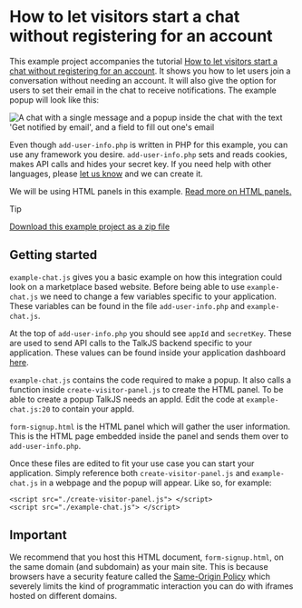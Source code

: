 # How to let visitors start a chat without registering for an account

This example project accompanies the tutorial [How to let visitors start a chat without registering for an account](https://talkjs.com/resources/can-we-let-visitors-start-a-chat-without-registering-for-an-account/). It shows you how to let users join a conversation without needing an account. It will also give the option for users to set their email in the chat to receive notifications. The example popup will look like this:

![A chat with a single message and a popup inside the chat with the text 'Get notified by email', and a field to fill out one's email](https://firebasestorage.googleapis.com/v0/b/klets-3642/o/user_files%2FHku1c4Pt%2F508cec80a2254a06a817e35f8b86f31c%2Fimage.png?alt=media&token=c5b55860-f273-4bc1-88e1-6fe5f6f6b8a9) 

Even though `add-user-info.php` is written in PHP for this example, you can use any framework you desire. `add-user-info.php` sets and reads cookies, makes API calls and hides your secret key. If you need help with other languages, please [let us know](https://talkjs.com/?chat) and we can create it. 

We will be using HTML panels in this example. [Read more on HTML panels.](https://talkjs.com/docs/Features/Customizations/HTML_Panels/)

> [!TIP]
> [Download this example project as a zip file](https://github.com/talkjs/talkjs-examples/releases/latest/download/howtos.how-to-let-visitors-join-a-chat.zip)

## Getting started

`example-chat.js` gives you a basic example on how this integration could look on a marketplace based website. Before being able to use `example-chat.js` we need to change a few variables specific to your application. These variables can be found in the file `add-user-info.php` and `example-chat.js`. 

At the top of `add-user-info.php` you should see `appId` and `secretKey`. These are used to send API calls to the TalkJS backend specific to your application. These values can be found inside your application dashboard [here](https://talkjs.com/dashboard/). 

`example-chat.js` contains the code required to make a popup. It also calls a function inside `create-visitor-panel.js` to create the HTML panel. To be able to create a popup TalkJS needs an appId. Edit the code at `example-chat.js:20` to contain your appId. 

`form-signup.html` is the HTML panel which will gather the user information. This is the HTML page embedded inside the panel and sends them over to `add-user-info.php`. 

Once these files are edited to fit your use case you can start your application. Simply reference both `create-visitor-panel.js` and `example-chat.js` in a webpage and the popup will appear. Like so, for example: 

```
<script src="./create-visitor-panel.js"> </script>
<script src="./example-chat.js"> </script>
```

## Important

We recommend that you host this HTML document, `form-signup.html`, on the same domain (and subdomain) as your main site. This is because browsers have a security feature called the [Same-Origin Policy](https://developer.mozilla.org/en-US/docs/Web/Security/Same-origin_policy) which severely limits the kind of programmatic interaction you can do with iframes hosted on different domains. 

